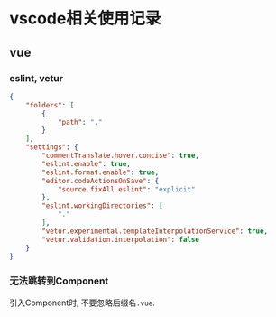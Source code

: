 # vscode相关使用记录

## vue

### eslint, vetur
```json
{
	"folders": [
		{
			"path": "."
		}
	],
	"settings": {
		"commentTranslate.hover.concise": true,
		"eslint.enable": true,
		"eslint.format.enable": true,
		"editor.codeActionsOnSave": {
			"source.fixAll.eslint": "explicit"
		},
		"eslint.workingDirectories": [
			"."
		],
		"vetur.experimental.templateInterpolationService": true,
		"vetur.validation.interpolation": false
	}
}
```

### 无法跳转到Component
引入Component时, 不要忽略后缀名`.vue`.
